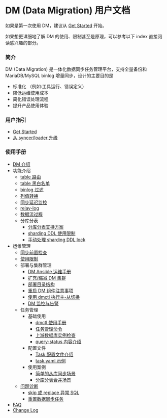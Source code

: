 DM (Data Migration) 用户文档
===

如果是第一次使用 DM，建议从 [Get Started](./get-started.md) 开始。

如果想更详细地了解 DM 的使用、限制甚至是原理，可以参考以下 index 直接阅读感兴趣的部分。


### 简介

DM (Data Migration) 是一体化数据同步任务管理平台，支持全量备份和 MariaDB/MySQL binlog 增量同步，设计的主要目的是
   - 标准化 （例如:工具运行、错误定义）
   - 降低运维使用成本
   - 简化错误处理流程
   - 提升产品使用体验

### 用户指引

- [Get Started](./get-started.md)
- [从 syncer/loader 升级](./upgrade-to-dm)

### 使用手册

- [DM 介绍](./overview.md)
- 功能介绍
    - [table 路由](./features/table-route.md)
    - [table 黑白名单](./features/black-white-list.md)
    - [binlog 过滤](./features/binlog-filter.md)
    - [列值转换](./features/column-mapping.md)
    - [同步延迟监控](./features/heartbeat.md)
    - [relay-log](./features/relay-log.md)
    - [数据流过程](./data-interaction-details.md)
    - 分库分表
        - [分库分表支持方案](./shard-table/merge-solution.md)
        - [sharding DDL 使用限制](./shard-table/restrictions.md)
        - [手动处理 sharding DDL lock](./shard-table/handle-DDL-lock.md)
- 运维管理
    - [同步前置检查](./precheck.md)
    - [使用限制](./restrictions.md)
    - 部署与集群管理
        - [DM Ansible 运维手册](./maintenance/dm-ansible.md)
        - [扩充/缩减 DM 集群](./maintenance/scale-out.md)
        - [部署目录结构](./maintenance/directory-structure.md)
        - [重启 DM 组件注意事项](./maintenance/caution-for-restart-dm.md)
        - [使用 dmctl 执行主-从切换](./maintenance/master-slave-switch.md)
        - [DM 监控与告警](./maintenance/metrics-alert.md)
    - 任务管理
        - 基础使用
            - [dmctl 使用手册](./task-handling/dmctl-manual.md)
            - [任务管理命令](./task-handling/task-commands.md)
            - [上游数据库实例检查](./task-handling/check-mysql.md)
            - [query-status 内容介绍](./task-handling/query-status.md)
        - 配置文件
            - [Task 配置文件介绍](./configuration/configuration.md)
            - [task.yaml 示例](./configuration/task.yaml)
        - 使用案例
            - [简单的从库同步场景](./use-cases/one-tidb-slave.md)
            - [分库分表合并场景](./use-cases/shard-merge.md)
    - [问题诊断](./troubleshoot)
        - [skip 或 replace 异常 SQL](./troubleshoot/skip-replace-sqls.md)
        - [重置数据同步任务](./troubleshoot/reset-task.md)
- [FAQ](./FAQ.md)
- [Change Log](./change-log.md)
